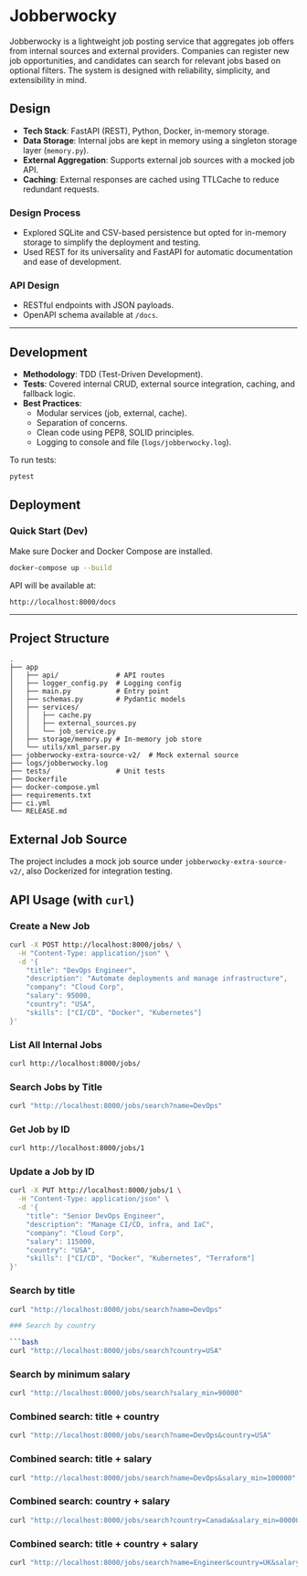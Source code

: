 # Jobberwocky

Jobberwocky is a lightweight job posting service that aggregates job offers from internal sources and external providers. Companies can register new job opportunities, and candidates can search for relevant jobs based on optional filters. The system is designed with reliability, simplicity, and extensibility in mind.

## Design

- **Tech Stack**: FastAPI (REST), Python, Docker, in-memory storage.
- **Data Storage**: Internal jobs are kept in memory using a singleton storage layer (`memory.py`).
- **External Aggregation**: Supports external job sources with a mocked job API.
- **Caching**: External responses are cached using TTLCache to reduce redundant requests.

### Design Process
- Explored SQLite and CSV-based persistence but opted for in-memory storage to simplify the deployment and testing.
- Used REST for its universality and FastAPI for automatic documentation and ease of development.

### API Design
- RESTful endpoints with JSON payloads.
- OpenAPI schema available at `/docs`.

---

## Development

- **Methodology**: TDD (Test-Driven Development).
- **Tests**: Covered internal CRUD, external source integration, caching, and fallback logic.
- **Best Practices**:
  - Modular services (job, external, cache).
  - Separation of concerns.
  - Clean code using PEP8, SOLID principles.
  - Logging to console and file (`logs/jobberwocky.log`).

To run tests:
```bash
pytest
```

## Deployment

### Quick Start (Dev)
Make sure Docker and Docker Compose are installed.

```bash
docker-compose up --build
```

API will be available at:
```
http://localhost:8000/docs
```

---

## Project Structure

```
.
├── app
│   ├── api/              # API routes
│   ├── logger_config.py  # Logging config
│   ├── main.py           # Entry point
│   ├── schemas.py        # Pydantic models
│   ├── services/
│   │   ├── cache.py
│   │   ├── external_sources.py
│   │   └── job_service.py
│   ├── storage/memory.py # In-memory job store
│   └── utils/xml_parser.py
├── jobberwocky-extra-source-v2/  # Mock external source
├── logs/jobberwocky.log
├── tests/                # Unit tests
├── Dockerfile
├── docker-compose.yml
├── requirements.txt
├── ci.yml
└── RELEASE.md
```

## External Job Source
The project includes a mock job source under `jobberwocky-extra-source-v2/`, also Dockerized for integration testing.


## API Usage (with `curl`)

### Create a New Job

```bash
curl -X POST http://localhost:8000/jobs/ \
  -H "Content-Type: application/json" \
  -d '{
    "title": "DevOps Engineer",
    "description": "Automate deployments and manage infrastructure",
    "company": "Cloud Corp",
    "salary": 95000,
    "country": "USA",
    "skills": ["CI/CD", "Docker", "Kubernetes"]
}'
```

### List All Internal Jobs

```bash
curl http://localhost:8000/jobs/
```

### Search Jobs by Title

```bash
curl "http://localhost:8000/jobs/search?name=DevOps"
```

###  Get Job by ID

```bash
curl http://localhost:8000/jobs/1
```

### Update a Job by ID

```bash
curl -X PUT http://localhost:8000/jobs/1 \
  -H "Content-Type: application/json" \
  -d '{
    "title": "Senior DevOps Engineer",
    "description": "Manage CI/CD, infra, and IaC",
    "company": "Cloud Corp",
    "salary": 115000,
    "country": "USA",
    "skills": ["CI/CD", "Docker", "Kubernetes", "Terraform"]
}'
```

### Search by title

```bash
curl "http://localhost:8000/jobs/search?name=DevOps"

### Search by country

```bash
curl "http://localhost:8000/jobs/search?country=USA"
```

### Search by minimum salary

```bash
curl "http://localhost:8000/jobs/search?salary_min=90000"
```

### Combined search: title + country

```bash
curl "http://localhost:8000/jobs/search?name=DevOps&country=USA"
```

### Combined search: title + salary

```bash
curl "http://localhost:8000/jobs/search?name=DevOps&salary_min=100000"
```

### Combined search: country + salary

```bash
curl "http://localhost:8000/jobs/search?country=Canada&salary_min=80000"
```
### Combined search: title + country + salary

```bash
curl "http://localhost:8000/jobs/search?name=Engineer&country=UK&salary_min=90000"
```

